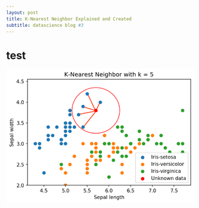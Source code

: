 ```yaml
---
layout: post
title: K-Nearest Neighbor Explained and Created
subtitle: datascience blog #3
---
```


# test

![](/img/KNN_graph_2.png)

